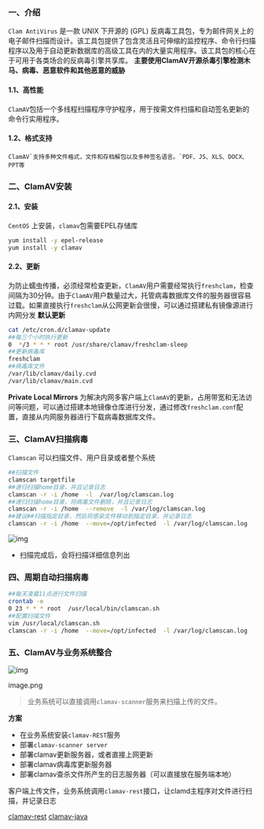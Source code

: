 ### 一、介绍

`Clam AntiVirus` 是一款 UNIX 下开源的 (GPL) 反病毒工具包，专为邮件网关上的电子邮件扫描而设计。该工具包提供了包含灵活且可伸缩的监控程序、命令行扫描程序以及用于自动更新数据库的高级工具在内的大量实用程序。该工具包的核心在于可用于各类场合的反病毒引擎共享库。
 **主要使用ClamAV开源杀毒引擎检测木马、病毒、恶意软件和其他恶意的威胁**

#### 1.1、高性能

`ClamAV`包括一个多线程扫描程序守护程序，用于按需文件扫描和自动签名更新的命令行实用程序。

#### 1.2、格式支持

```
ClamAV`支持多种文件格式，文件和存档解包以及多种签名语言。`PDF、JS、XLS、DOCX、PPT等
```

### 二、ClamAV安装

#### 2.1、安装

`CentOS` 上安装，`clamav`包需要EPEL存储库

```bash
yum install -y epel-release
yum install -y clamav
```

#### 2.2、更新

为防止蠕虫传播，必须经常检查更新，`ClamAV`用户需要经常执行`freshclam`，检查间隔为30分钟。由于`ClamAV`用户数量过大，托管病毒数据库文件的服务器很容易过载。如果直接执行`freshclam`从公网更新会很慢，可以通过搭建私有镜像源进行内网分发
 **默认更新**

```bash
cat /etc/cron.d/clamav-update  
##每三个小时执行更新
0  */3 * * * root /usr/share/clamav/freshclam-sleep
##更新病毒库
freshclam 
##病毒库文件
/var/lib/clamav/daily.cvd
/var/lib/clamav/main.cvd
```

**Private Local Mirrors**
 为解决内网多客户端上`ClamAV`的更新，占用带宽和无法访问等问题，可以通过搭建本地镜像仓库进行分发，通过修改`freshclam.conf`配置，直接从内网服务器进行下载病毒数据库文件。

### 三、ClamAV扫描病毒

`Clamscan` 可以扫描文件、用户目录或者整个系统



```bash
##扫描文件
clamscan targetfile
##递归扫描home目录，并且记录日志
clamscan -r -i /home  -l  /var/log/clamscan.log
##递归扫描home目录，将病毒文件删除，并且记录日志
clamscan -r -i /home  --remove  -l /var/log/clamscan.log
##建议##扫描指定目录，然后将感染文件移动到指定目录，并记录日志
clamscan -r -i /home  --move=/opt/infected  -l /var/log/clamscan.log
```

![img](https:////upload-images.jianshu.io/upload_images/9860291-781214c99ff72960.png?imageMogr2/auto-orient/strip|imageView2/2/w/549/format/webp)

- 扫描完成后，会将扫描详细信息列出

### 四、周期自动扫描病毒



```bash
##每天凌晨11点进行文件扫描
crontab -e
0 23 * * * root  /usr/local/bin/clamscan.sh
##配置扫描文件
vim /usr/local/clamscan.sh
clamscan -r -i /home  --move=/opt/infected  -l /var/log/clamscan.log
```

### 五、ClamAV与业务系统整合

![img](https:////upload-images.jianshu.io/upload_images/9860291-3b704af75df129be.png?imageMogr2/auto-orient/strip|imageView2/2/w/907/format/webp)

image.png

> 业务系统可以直接调用`clamav-scanner`服务来扫描上传的文件。

**方案**

- 在业务系统安装`clamav-REST`服务
- 部署`clamav-scanner server`
- 部署clamav更新服务器，或者直接上网更新
- 部署clamav病毒库更新服务器
- 部署clamav查杀文件所产生的日志服务器（可以直接放在服务端本地）

客户端上传文件，业务系统调用`clamav-rest`接口，让clamd主程序对文件进行扫描，并记录日志

  [clamav-rest](https://links.jianshu.com/go?to=https%3A%2F%2Fgithub.com%2Fsolita%2Fclamav-rest)
 [clamav-java](https://links.jianshu.com/go?to=https%3A%2F%2Fgithub.com%2Fsolita%2Fclamav-java)



